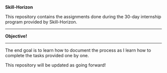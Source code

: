 **Skill-Horizon**


This repository contains the assignments done during the 30-day internship program provided by Skill-Horizon.
____________________________________________________________________________________________________________
**Objective!**
______________________________________________________________________________________________________________
The end goal is to learn how to document the process as I learn how to complete the tasks provided one by one.

This repository will be updated as going forward!
